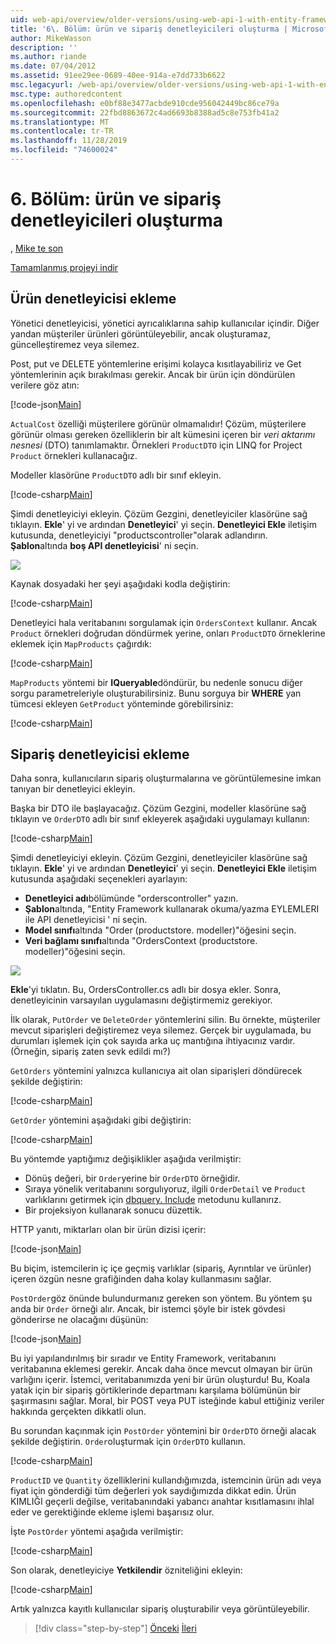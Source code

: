 ```yaml
---
uid: web-api/overview/older-versions/using-web-api-1-with-entity-framework-5/using-web-api-with-entity-framework-part-6
title: '6\. Bölüm: ürün ve sipariş denetleyicileri oluşturma | Microsoft Docs'
author: MikeWasson
description: ''
ms.author: riande
ms.date: 07/04/2012
ms.assetid: 91ee29ee-0689-40ee-914a-e7dd733b6622
msc.legacyurl: /web-api/overview/older-versions/using-web-api-1-with-entity-framework-5/using-web-api-with-entity-framework-part-6
msc.type: authoredcontent
ms.openlocfilehash: e0bf88e3477acbde910cde956042449bc86ce79a
ms.sourcegitcommit: 22fbd8863672c4ad6693b8388ad5c8e753fb41a2
ms.translationtype: MT
ms.contentlocale: tr-TR
ms.lasthandoff: 11/28/2019
ms.locfileid: "74600024"
---
```

# <a name="part-6-creating-product-and-order-controllers"></a>6\. Bölüm: ürün ve sipariş denetleyicileri oluşturma

, [Mike te son](https://github.com/MikeWasson)

[Tamamlanmış projeyi indir](https://code.msdn.microsoft.com/ASP-NET-Web-API-with-afa30545)

## <a name="add-a-products-controller"></a>Ürün denetleyicisi ekleme

Yönetici denetleyicisi, yönetici ayrıcalıklarına sahip kullanıcılar içindir. Diğer yandan müşteriler ürünleri görüntüleyebilir, ancak oluşturamaz, güncelleştiremez veya silemez.

Post, put ve DELETE yöntemlerine erişimi kolayca kısıtlayabiliriz ve Get yöntemlerinin açık bırakılması gerekir. Ancak bir ürün için döndürülen verilere göz atın:

[!code-json[Main](using-web-api-with-entity-framework-part-6/samples/sample1.json?highlight=1)]

`ActualCost` özelliği müşterilere görünür olmamalıdır! Çözüm, müşterilere görünür olması gereken özelliklerin bir alt kümesini içeren bir *veri aktarımı nesnesi* (DTO) tanımlamaktır. Örnekleri `ProductDTO` için LINQ for Project `Product` örnekleri kullanacağız.

Modeller klasörüne `ProductDTO` adlı bir sınıf ekleyin.

[!code-csharp[Main](using-web-api-with-entity-framework-part-6/samples/sample2.cs)]

Şimdi denetleyiciyi ekleyin. Çözüm Gezgini, denetleyiciler klasörüne sağ tıklayın. **Ekle**' yi ve ardından **Denetleyici**' yi seçin. **Denetleyici Ekle** iletişim kutusunda, denetleyiciyi &quot;productscontroller&quot;olarak adlandırın. **Şablon**altında **boş API denetleyicisi**' ni seçin.

![](using-web-api-with-entity-framework-part-6/_static/image1.png)

Kaynak dosyadaki her şeyi aşağıdaki kodla değiştirin:

[!code-csharp[Main](using-web-api-with-entity-framework-part-6/samples/sample3.cs)]

Denetleyici hala veritabanını sorgulamak için `OrdersContext` kullanır. Ancak `Product` örnekleri doğrudan döndürmek yerine, onları `ProductDTO` örneklerine eklemek için `MapProducts` çağırdık:

[!code-csharp[Main](using-web-api-with-entity-framework-part-6/samples/sample4.cs?highlight=1)]

`MapProducts` yöntemi bir **IQueryable**döndürür, bu nedenle sonucu diğer sorgu parametreleriyle oluşturabilirsiniz. Bunu sorguya bir **WHERE** yan tümcesi ekleyen `GetProduct` yönteminde görebilirsiniz:

[!code-csharp[Main](using-web-api-with-entity-framework-part-6/samples/sample5.cs?highlight=2)]

## <a name="add-an-orders-controller"></a>Sipariş denetleyicisi ekleme

Daha sonra, kullanıcıların sipariş oluşturmalarına ve görüntülemesine imkan tanıyan bir denetleyici ekleyin.

Başka bir DTO ile başlayacağız. Çözüm Gezgini, modeller klasörüne sağ tıklayın ve `OrderDTO` adlı bir sınıf ekleyerek aşağıdaki uygulamayı kullanın:

[!code-csharp[Main](using-web-api-with-entity-framework-part-6/samples/sample6.cs)]

Şimdi denetleyiciyi ekleyin. Çözüm Gezgini, denetleyiciler klasörüne sağ tıklayın. **Ekle**' yi ve ardından **Denetleyici**' yi seçin. **Denetleyici Ekle** iletişim kutusunda aşağıdaki seçenekleri ayarlayın:

- **Denetleyici adı**bölümünde "orderscontroller" yazın.
- **Şablon**altında, "Entity Framework kullanarak okuma/yazma EYLEMLERI ile API denetleyicisi ' ni seçin.
- **Model sınıfı**altında &quot;Order (productstore. modeller)&quot;öğesini seçin.
- **Veri bağlamı sınıfı**altında &quot;OrdersContext (productstore. modeller)&quot;öğesini seçin.

![](using-web-api-with-entity-framework-part-6/_static/image2.png)

**Ekle**'yi tıklatın. Bu, OrdersController.cs adlı bir dosya ekler. Sonra, denetleyicinin varsayılan uygulamasını değiştirmemiz gerekiyor.

İlk olarak, `PutOrder` ve `DeleteOrder` yöntemlerini silin. Bu örnekte, müşteriler mevcut siparişleri değiştiremez veya silemez. Gerçek bir uygulamada, bu durumları işlemek için çok sayıda arka uç mantığına ihtiyacınız vardır. (Örneğin, sipariş zaten sevk edildi mı?)

`GetOrders` yöntemini yalnızca kullanıcıya ait olan siparişleri döndürecek şekilde değiştirin:

[!code-csharp[Main](using-web-api-with-entity-framework-part-6/samples/sample7.cs)]

`GetOrder` yöntemini aşağıdaki gibi değiştirin:

[!code-csharp[Main](using-web-api-with-entity-framework-part-6/samples/sample8.cs)]

Bu yöntemde yaptığımız değişiklikler aşağıda verilmiştir:

- Dönüş değeri, bir `Order`yerine bir `OrderDTO` örneğidir.
- Sıraya yönelik veritabanını sorgulıyoruz, ilgili `OrderDetail` ve `Product` varlıklarını getirmek için [dbquery. Include](https://msdn.microsoft.com/library/gg696395) metodunu kullanırız.
- Bir projeksiyon kullanarak sonucu düzettik.

HTTP yanıtı, miktarları olan bir ürün dizisi içerir:

[!code-json[Main](using-web-api-with-entity-framework-part-6/samples/sample9.json)]

Bu biçim, istemcilerin iç içe geçmiş varlıklar (sipariş, Ayrıntılar ve ürünler) içeren özgün nesne grafiğinden daha kolay kullanmasını sağlar.

`PostOrder`göz önünde bulundurmanız gereken son yöntem. Bu yöntem şu anda bir `Order` örneği alır. Ancak, bir istemci şöyle bir istek gövdesi gönderirse ne olacağını düşünün:

[!code-json[Main](using-web-api-with-entity-framework-part-6/samples/sample10.json)]

Bu iyi yapılandırılmış bir sıradır ve Entity Framework, veritabanını veritabanına eklemesi gerekir. Ancak daha önce mevcut olmayan bir ürün varlığını içerir. İstemci, veritabanımızda yeni bir ürün oluşturdu! Bu, Koala yatak için bir sipariş görtiklerinde departmanı karşılama bölümünün bir şaşırmasını sağlar. Moral, bir POST veya PUT isteğinde kabul ettiğiniz veriler hakkında gerçekten dikkatli olun.

Bu sorundan kaçınmak için `PostOrder` yöntemini bir `OrderDTO` örneği alacak şekilde değiştirin. `Order`oluşturmak için `OrderDTO` kullanın.

[!code-csharp[Main](using-web-api-with-entity-framework-part-6/samples/sample11.cs)]

`ProductID` ve `Quantity` özelliklerini kullandığımızda, istemcinin ürün adı veya fiyat için gönderdiği tüm değerleri yok saydığımızda dikkat edin. Ürün KIMLIĞI geçerli değilse, veritabanındaki yabancı anahtar kısıtlamasını ihlal eder ve gerektiğinde ekleme işlemi başarısız olur.

İşte `PostOrder` yöntemi aşağıda verilmiştir:

[!code-csharp[Main](using-web-api-with-entity-framework-part-6/samples/sample12.cs)]

Son olarak, denetleyiciye **Yetkilendir** özniteliğini ekleyin:

[!code-csharp[Main](using-web-api-with-entity-framework-part-6/samples/sample13.cs)]

Artık yalnızca kayıtlı kullanıcılar sipariş oluşturabilir veya görüntüleyebilir.

> [!div class="step-by-step"]
> [Önceki](using-web-api-with-entity-framework-part-5.md)
> [İleri](using-web-api-with-entity-framework-part-7.md)
